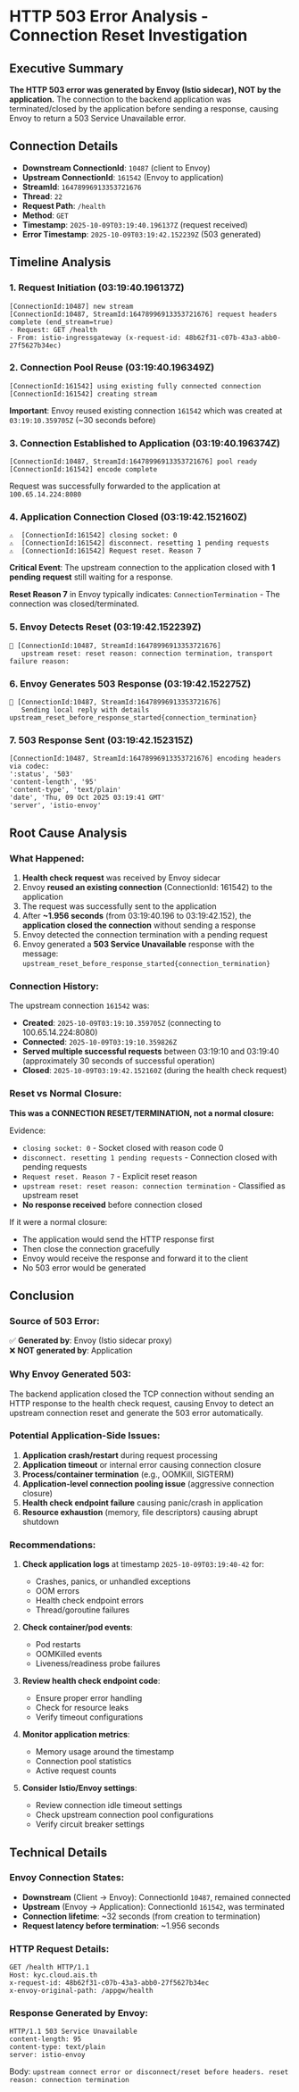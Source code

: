 # HTTP 503 Error Analysis - Connection Reset Investigation

## Executive Summary
**The HTTP 503 error was generated by Envoy (Istio sidecar), NOT by the application.** The connection to the backend application was terminated/closed by the application before sending a response, causing Envoy to return a 503 Service Unavailable error.

## Connection Details
- **Downstream ConnectionId**: `10487` (client to Envoy)
- **Upstream ConnectionId**: `161542` (Envoy to application)
- **StreamId**: `16478996913353721676`
- **Thread**: `22`
- **Request Path**: `/health`
- **Method**: `GET`
- **Timestamp**: `2025-10-09T03:19:40.196137Z` (request received)
- **Error Timestamp**: `2025-10-09T03:19:42.152239Z` (503 generated)

## Timeline Analysis

### 1. Request Initiation (03:19:40.196137Z)
```
[ConnectionId:10487] new stream
[ConnectionId:10487, StreamId:16478996913353721676] request headers complete (end_stream=true)
- Request: GET /health
- From: istio-ingressgateway (x-request-id: 48b62f31-c07b-43a3-abb0-27f5627b34ec)
```

### 2. Connection Pool Reuse (03:19:40.196349Z)
```
[ConnectionId:161542] using existing fully connected connection
[ConnectionId:161542] creating stream
```
**Important**: Envoy reused existing connection `161542` which was created at `03:19:10.359705Z` (~30 seconds before)

### 3. Connection Established to Application (03:19:40.196374Z)
```
[ConnectionId:10487, StreamId:16478996913353721676] pool ready
[ConnectionId:161542] encode complete
```
Request was successfully forwarded to the application at `100.65.14.224:8080`

### 4. **Application Connection Closed** (03:19:42.152160Z)
```
⚠️  [ConnectionId:161542] closing socket: 0
⚠️  [ConnectionId:161542] disconnect. resetting 1 pending requests
⚠️  [ConnectionId:161542] Request reset. Reason 7
```
**Critical Event**: The upstream connection to the application closed with **1 pending request** still waiting for a response.

**Reset Reason 7** in Envoy typically indicates: `ConnectionTermination` - The connection was closed/terminated.

### 5. Envoy Detects Reset (03:19:42.152239Z)
```
🔴 [ConnectionId:10487, StreamId:16478996913353721676] 
   upstream reset: reset reason: connection termination, transport failure reason: 
```

### 6. Envoy Generates 503 Response (03:19:42.152275Z)
```
🔴 [ConnectionId:10487, StreamId:16478996913353721676] 
   Sending local reply with details upstream_reset_before_response_started{connection_termination}
```

### 7. 503 Response Sent (03:19:42.152315Z)
```
[ConnectionId:10487, StreamId:16478996913353721676] encoding headers via codec:
':status', '503'
'content-length', '95'
'content-type', 'text/plain'
'date', 'Thu, 09 Oct 2025 03:19:41 GMT'
'server', 'istio-envoy'
```

## Root Cause Analysis

### What Happened:
1. **Health check request** was received by Envoy sidecar
2. Envoy **reused an existing connection** (ConnectionId: 161542) to the application
3. The request was successfully sent to the application
4. After **~1.956 seconds** (from 03:19:40.196 to 03:19:42.152), the **application closed the connection** without sending a response
5. Envoy detected the connection termination with a pending request
6. Envoy generated a **503 Service Unavailable** response with the message: `upstream_reset_before_response_started{connection_termination}`

### Connection History:
The upstream connection `161542` was:
- **Created**: `2025-10-09T03:19:10.359705Z` (connecting to 100.65.14.224:8080)
- **Connected**: `2025-10-09T03:19:10.359826Z`
- **Served multiple successful requests** between 03:19:10 and 03:19:40 (approximately 30 seconds of successful operation)
- **Closed**: `2025-10-09T03:19:42.152160Z` (during the health check request)

### Reset vs Normal Closure:
**This was a CONNECTION RESET/TERMINATION, not a normal closure:**

Evidence:
- `closing socket: 0` - Socket closed with reason code 0
- `disconnect. resetting 1 pending requests` - Connection closed with pending requests
- `Request reset. Reason 7` - Explicit reset reason
- `upstream reset: reset reason: connection termination` - Classified as upstream reset
- **No response received** before connection closed

If it were a normal closure:
- The application would send the HTTP response first
- Then close the connection gracefully
- Envoy would receive the response and forward it to the client
- No 503 error would be generated

## Conclusion

### Source of 503 Error:
✅ **Generated by**: Envoy (Istio sidecar proxy)  
❌ **NOT generated by**: Application

### Why Envoy Generated 503:
The backend application closed the TCP connection without sending an HTTP response to the health check request, causing Envoy to detect an upstream connection reset and generate the 503 error automatically.

### Potential Application-Side Issues:
1. **Application crash/restart** during request processing
2. **Application timeout** or internal error causing connection closure
3. **Process/container termination** (e.g., OOMKill, SIGTERM)
4. **Application-level connection pooling issue** (aggressive connection closure)
5. **Health check endpoint failure** causing panic/crash in application
6. **Resource exhaustion** (memory, file descriptors) causing abrupt shutdown

### Recommendations:
1. **Check application logs** at timestamp `2025-10-09T03:19:40-42` for:
   - Crashes, panics, or unhandled exceptions
   - OOM errors
   - Health check endpoint errors
   - Thread/goroutine failures

2. **Check container/pod events**:
   - Pod restarts
   - OOMKilled events
   - Liveness/readiness probe failures

3. **Review health check endpoint code**:
   - Ensure proper error handling
   - Check for resource leaks
   - Verify timeout configurations

4. **Monitor application metrics**:
   - Memory usage around the timestamp
   - Connection pool statistics
   - Active request counts

5. **Consider Istio/Envoy settings**:
   - Review connection idle timeout settings
   - Check upstream connection pool configurations
   - Verify circuit breaker settings

## Technical Details

### Envoy Connection States:
- **Downstream** (Client → Envoy): ConnectionId `10487`, remained connected
- **Upstream** (Envoy → Application): ConnectionId `161542`, was terminated
- **Connection lifetime**: ~32 seconds (from creation to termination)
- **Request latency before termination**: ~1.956 seconds

### HTTP Request Details:
```
GET /health HTTP/1.1
Host: kyc.cloud.ais.th
x-request-id: 48b62f31-c07b-43a3-abb0-27f5627b34ec
x-envoy-original-path: /appgw/health
```

### Response Generated by Envoy:
```
HTTP/1.1 503 Service Unavailable
content-length: 95
content-type: text/plain
server: istio-envoy
```

Body: `upstream connect error or disconnect/reset before headers. reset reason: connection termination`
